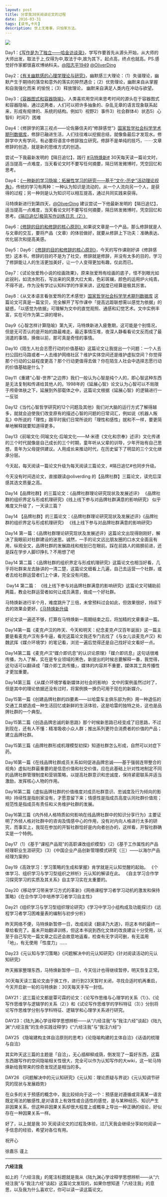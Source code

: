 ```yaml
---
layout: post
title: 分享我30天阅读论文的过程
date: 2016-03-31
tags: [读书,卡片]
description: 世上无难事，只怕笨方法。
---
```




![](http://openmindclub.qiniudn.com/cnfeat/image/PaperReadBegin.jpg)

Day1：[《写作是为了独立——哈金访谈录》](http://t.cn/R2s9faX)，学写作要首先从源头开始，从大师的大师出发，取法于上,仅得为中,取法于中,故为其下。起点高，终点也就高。PS.感觉好作家都很喜欢博纳科夫。[@阳志平1949](http://weibo.com/n/%E9%98%B3%E5%BF%97%E5%B9%B31949?from=feed&loc=at) [@OliverDing](http://weibo.com/n/OliverDing?from=feed&loc=at)

Day2：[《有关幽默感的心理学理论与研究》](http://t.cn/RLvXHzb)，幽默感三大理论：（1）失谐理论，幽默产生于期待的落空和意外的落实的猝然遇合；（2）优势理论，幽默来自从掌握和自我强化而来 的愉悦；（3）释放理论， 幽默来自满足人类内在冲动与欲望。

Day3：[《容器图式和容器隐喻》](http://t.cn/RLPpshs)，人类喜欢用空间来思考时间的源头在于容器图式和容器隐喻，通过这两者，人们可以把许多抽象的、杂乱无章的语言现象联系起来，形成有规律的、系统的结构。例如1）视野2）事件3）社会群体4）状态5）心智6）时间7）困难

Day4：《修辞学的第三视点——论佐藤信夫的“修辞感觉”》[国家哲学社会科学学术期刊数据库](http://t.cn/RLhPaIK)，修辞已融进生活，人们往往难以挖掘总结，就像鱼最后才发现水。修辞学中大有学问，有必要将语言中修辞独立研究。修辞不是单纯的技巧，⋯⋯文章修辞的创造，就是新的思维方式的创造。

尝试一下我最新发明的【隔日追忆】，践行 [#马特焕新#](http://huati.weibo.com/k/%E9%A9%AC%E7%89%B9%E7%84%95%E6%96%B0?from=501) 30天每天读一篇论文时，适当提高一点难度，当天看论文时不要写任何摘要，隔日转发微博时，凭空回忆和思考。

Day4：[《一种新的学习隐喻：拓展性学习的研究——基于“文化-历史”活动理论视角》](http://t.cn/RLPFil4)，传统的学习有两种：一种认为知识是流动的，从一个人流向另一个人，是获得的过程；另一种则是认为知识可以相互提高，通过共同实践来获得。

马特焕新进行到第四天，[@OliverDing](http://weibo.com/n/OliverDing?from=feed&loc=at) 建议尝试一下他最新发明的【隔日追忆】，适当提高一点难度，当天看论文时不要写任何摘要，隔日转发微博时，凭空回忆和思考。[《隔日追忆|极简写作训练日志（2）》](http://t.cn/RLzGlUy)


Day6：[《修辞的目的和修辞的核心原则》](http://t.cn/RLzS4Yh)如果说文章是一个产品，那么修辞就是人与文章的交互，要将产品（文章）的体验做好，就要从修辞上下功夫：准确表达、优化层次和提高美感。


Day5：Day6：[《修辞的目的和修辞的核心原则》](http://t.cn/RLzS4Yh)，今天的写作课刚好讲《修辞感觉》这本书，修辞的目的不是为了社交，修辞就是修辞，并没有太多的目的，学习了修辞能让人的生活更加美好，让一个人变得更加有趣，仅此而已。

Day7：《试论张爱玲小说的绘画效果》，原来张爱玲有绘画的底子，怪不到眼光如此锐利，如流水附石，写出来的风景大红大紫，色彩斑斓，颜色的运用炉火纯青。不得不说，作为没有学过认知科学的作家来讲，这程度已经算是极其厉害。

  
Day8：《从文本语言看张爱玲的艺术感觉》[国家哲学社会科学学术期刊数据库](http://t.cn/RLwdzP0) 这篇论文可真是一篇宝贝，完全解开了写作课中「提高远距联想需以感觉为依据」的疑惑，「以感觉为依据」可理解为文中的直觉观照、通感和幻觉艺术。文中实例丰富，实在可作为第二讲的增补。

Day9《心智怎样计算隐喻》第九天，马特焕新进入疲惫期，这可能是个别情况，但是无可否认的是开始的路最难走。最近事情压堆，夜深人静看看论文反而成了最消遣的事情，换做以前，那可真是奇怪的事情。

Day10《陌生人社会志愿行动的价值基础》这篇论文让我提出一个问题：一个人去扫公园扫马路或者一人去维护网络社区？维护实体空间还是维护虚拟空间？你觉得那个行动的公益程度更高？那个行动更值得去做？你在陌生人社会中选择志愿行动的价值基础是什么？

Day11《重建“心智-世界”之边界》我们一般认为心智是纯个人的，即心智这种东西是无法复制和传递给其他人的。1998年的《延展心智》论文认为心智可以不局限于颅骨体肤之下，延展到外部载体之中，这篇论文根据《延展心智》的逻辑进行一一反驳

Day12《当代心智哲学研究的12个问题及其他》我们对大脑的运行方式了解得越多，就就会迫使我们改变原有的描述心智的问题的日常词汇，例如说《机器人叛乱》中所说的「理性」跟平时我们日常所说的「理性和感性」就和不一样，要更简单地解释就要知道得更多。

Day13《前喻文化·同喻文化·后喻文化——M·米德《文化和宗奉》述评》文化传递的三个时代就像是自己成长的三个时期，童年听从父辈的训导，少年开始有自己思想，青年为父母提供建议。人用成长来推动时代，在历史留下了明显的三个文化继承分层。

今天起，每天阅读一篇论文升级为每天阅读三篇论文，#隔日追忆#也同步升级。

今天没有时间选论文，直接跟读@oliverding 的【品牌社群】三篇论文，读完后深感其选文质量之高。

Day14【品牌社群】的三篇论文：《品牌社群理论研究现状及发展述评》 《品牌社群的组织界定与形成机理研究》《线上线下参与对品牌社群满意的影响研究》 似乎难度又升级了，一天读三篇？

Day14 【品牌社群】的三篇论文：《品牌社群理论研究现状及发展述评》《品牌社群的组织界定与形成机理研究》 《线上线下参与对品牌社群满意的影响研究》

Day14 第一篇：《品牌社群理论研究现状及发展述评》这篇论文出现得刚刚好，解决了我眼前对社群建设的迷思。诚然，一手的论文远比朋友圈的口水文全面且有用，纵观全文，品牌社群的发展路线和规划已在眼前。踩在前路人的肩膀前进，还是踩在学步人脚印挣扎？不用想了吧

Day14 第二篇：《品牌社群的组织界定与形成机理研究》这篇论文也相当好看，几乎将社群来龙去脉讲的一清二楚，这篇论文细看上几遍，自己去运营一个社群，或者去给社群运营者们上个课，完全没有问题。

 Day14 第二篇： 《线上线下参与对品牌社群满意的影响研究》这篇论文可辅助前两篇，教会社群运营者如何让成员满意，做成一个好社群。

马特焕新进行半个月，难度跳升了三倍，未曾预料过会如此，但效果很好，持续下去的效果会更好。[《马特焕新升级](http://weibo.com/n/%E7%AE%80%E4%B9%A6?from=feed&loc=at)

好论文读一遍还不够，打算在马特焕新一周期结束之后，将加精的文章重读一篇。

Day14第一篇《麦克卢汉的昨天、今天和明天：纪念麦克卢汉百年诞辰》这一篇主要是看麦克卢汉有多牛逼，看完这篇论文我还专门去找了《与女儿谈麦克卢汉》和魏武挥《媒介环境学》的笔记看，浏览一遍后觉得还是自己找好论文看好一点。

Day14第二篇《麦克卢汉“媒介即讯息”的认识论原理》「媒介即讯息」这句话很难传播，为人了解，实在是专业领域的黑色，新提出的时候总要解释一番，我觉得，这句话可以翻译成「媒介即工具传播」，媒体的内容并不重要，媒体其工具传播性才更加重要。

Day14第三篇 《从媒介环境学看新媒体对社会的影响》 文中的案例虽然过时了，但是其中的理论依据还没有过时，将案例换一换仍可用于现在的新媒介。

Day15第一篇《创建品牌社群的四要素——以哈雷车主俱乐部为例》用一种退伍的交通工具塑造成一种生活回忆或新鲜的生活体验，这是哈雷的独特之处，这也是品牌社群的一个典型。

Day15第二篇《创造品牌忠诚的新思路》那个时候新思路已经变成了旧思路，不过到现在，还有人不懂：精准吸收小众人群；推出系列更符合消费者的价值的产品；建立品牌社群。

Day15第三篇《品牌社群形成机理模型初探》知道社群怎么形成，自然可以对症下药。

Day16第一篇《在线品牌社群成员关系如何促进品牌忠诚——基于强弱连带整合的视角》虚拟社群最重要的是信息价值和社交价值，应在此基础上针对性地制定不同的品牌社群管理制度和营销策略，以提高社群意识和忠诚度，保持紧密联系并适当激励，发挥核心人物的作用。

Day16第二篇《虚拟品牌社群的价值维度对成员社群意识、忠诚度及行为倾向的影响》持续性是指别家没有，才愿意留下来；情感性是指成员高度认同社群价值观；规范性是指成员有责任和义务维护社群的发展。

Day16第三篇《内外倾人格特质如何影响在线品牌社群中的知识分享行为》主要证明了外倾人格对社群中的咨询及情感中心的作用，没有对内向人格进行太多的研究，而事实上，我现在参加的开智社群恰好是内向者创办的，这样看，开智社群确实是一个特例。

Day17（1）《基于“课程产品观”的高职课改组织模型》（2）《基于工作属性的产品经理职业生涯研究》（3）《中国企业产品创新管理模式研究（三）——以海尔产品经理为案例》

Day19《高效学习：学习策略的生成和掌握》肯学就是元认知觉醒的起始。 《个体学习、组织学习与学习型组织之辨析》元认知的解读在此。 《自主学习合作学习探究学习的实质及其关系》自主学习实在太重要的。

Day20《移动学习带来学习方式的革新》《网络课程学习者学习动机的激发和保持策略》《在合作学习中培养学习者学习自主性》

Day21《组织学习与学习型组织理论研究》《学习中学习小组构成及功能探讨》《远程学习者学习困难量表的编制与初步分析》

昨天网络不便，马特焕新暂停一日，改成阅读《翻译乃大道》，将这本书的最终一章给看完了。虽未开始翻译训练，但这本书说到西化文体的改良建议十分受用，以至于自己写完一篇文章之后还会故意地返看，检查有无字词可删，有无滥用「地」，有无使用「性度力」……

Day23《元认知与学习策略》《问题解决中的元认知研究》《针对阅读活动的元认知研究》

昨天搬家整理东西，马特焕新暂停一日，今天估计也得继续暂停，明天恢复正常。

30天每天读三篇论文由于换工作，进行到23天暂时关闭，寻找合适时机再重启，今天开启新一轮的马特焕新：30天每天手写一封信。


DAY21：这三篇论文都是覃可霖的论文：《论写作思维与心理学的关系（1）》、《论写作思维学与逻辑学的关系（2）》和《试论写作思维学的学科特征（3）》分别将论写作思维学分别与学科特征、逻辑学和心理学关系进行研究。

DAY23：《陆九渊心学诠释学思想辨析——从“六经注我”与“我注六经”谈起》《陆九渊“六经注我”的生命实践诠释学》《“六经注我”与“我注六经”》

DAY25 《隐喻建构主体自洽原则的思考》《论隐喻构建的主体自洽》《话语的梳理与自洽》

其实昨天这三篇的主题是「自洽」，无心插柳柳成荫，倒发现了一篇好东西，这篇东西跟写作的空间隐喻相关性很大，完全可以作为认知写作的大wiki，这一轮马特焕新给我带来的惊奇发现还是相当的多。

DAY26 《问题解决中的元认知研究》《元认知：理论质疑与界说》《元认知调节研究的现状与发展趋势》

在众多的关于预感的概念中，我比较倾向于这一个：预感是对遵循或背离某一语言既定用法的敏感性,是对语言上有效性或合适性的感觉，是与某种经历、知识产生非因果关系，但这种非因果关系却很大程度上或概率上导出一种正确的结论，好似存在一种因果关系一样。

好了，以上就是我 30 天阅读论文的过程及体验，过几天我会继续分享如何阅读一手信息的经验，希望对各位有用。


祝开心

徐嘉乐 谨上

----

**六经注我**

如上的「六经注我」的尾注标题就是我从《陆九渊心学诠释学思想辨析——从“六经注我”与“我注六经”谈起》这篇论文发现的，如果你想知道「六经注我」的意思，以及我为什么喜欢它，你可以读一读这篇论文。


